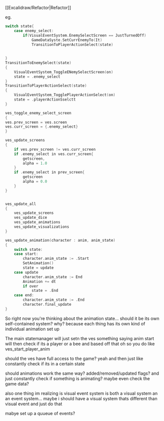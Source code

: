 [[Excalidraw/Refactor|Refactor]]

eg.
``` go INPUT STATE
switch state{
	case enemy_select:	
		if(VisualEventSystem.EnemySelectScreen == JustTurnedOff)
			GameDataSyste.SetCurrEnemyTo(It)
			TransitionToPlayerActionSelect(state)
			
		
}
TransitionToEnemySelect(state)
{
	VisualEventSystem_ToggleENemySelectScreen(on)
	state = .enemy_select	
}
TransitionToPlayerActionSelect(state)
{
	VisualEventSystem_TogglePlayerActionSelect(on)
	state = .playerActionSselctt
}

ves_toggle_enemy_select_screen
{
ves.prev_screen = ves.screen
ves.curr_screen = {.enemy_select}
}

ves_update_screens
{
	if ves.prev_screen != ves.curr_screen
	if .enemy_select in ves.curr_screen{
		getscreen,
		alpha = 1.0
	}
	if .enemy_select in prev_screen{
		getscreen
		alpha = 0.0
	}
}


ves_update_all
{
	ves_update_screens
	ves_update_dice
	ves_update_animations
	ves_update_visualizations
}

ves_update_animation(character : anim, anim_state)
{
	switch state:
	case start:
		character.anim_state := .Start
		SetAnimation()
		state = update
	case update
		character.anim_state := End
		Animation += dt
		if over
			state = .End
	case end:
		character.anim_state := .End
		character.final_update
}

```

So right now you're thinking about the animation state...
should it be its own self-contained system? why? because each thing has its own kind of individual animation set up

The main statemanager will just setn the ves something saying anim start
will then check if its a player or a bee and based off that 
oh so you do like ves_start_player_anim

should the ves have full access to the game?
yeah and then just like constantly check if its in a certain state

should animations work the same way?
added/removed/updated flags?
and just constantly check if something is animating? maybe even check the game data?

also one thing im realizing is visual event system is both a visual system an an event system... maybe i should have a visual system thats different than visual event and just do that


mabye set up a quueue of events?
